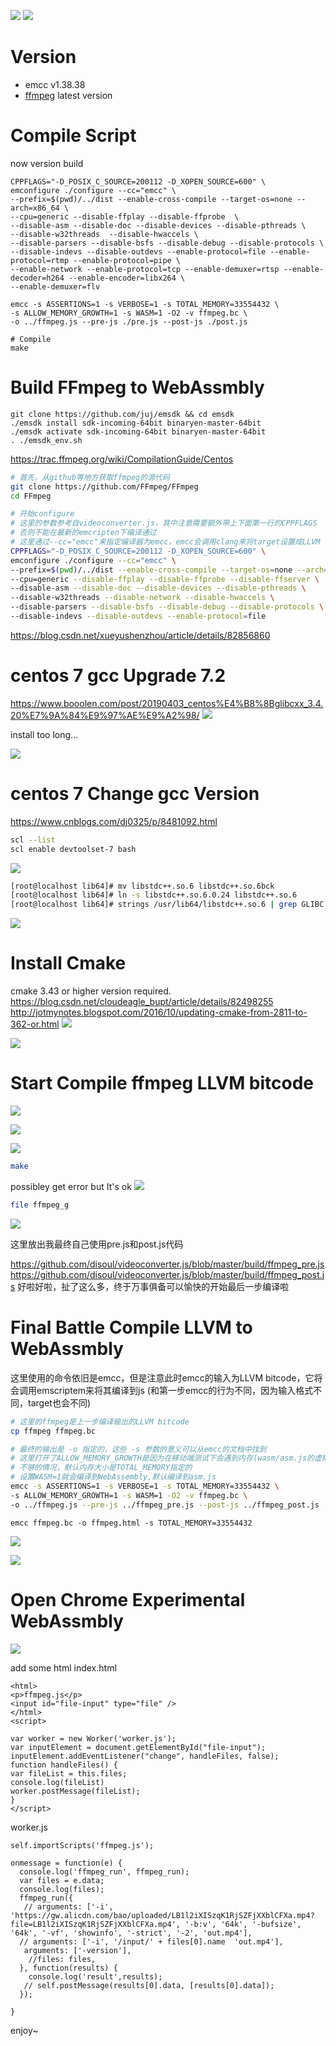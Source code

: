 ![](https://i.imgur.com/yUFRvAE.png)
![](https://i.imgur.com/7oeSCLz.png)
# Version
* emcc v1.38.38
* [ffmpeg](https://github.com/FFmpeg/FFmpeg.git) latest version


# Compile Script
now version build
```
CPPFLAGS="-D_POSIX_C_SOURCE=200112 -D_XOPEN_SOURCE=600" \
emconfigure ./configure --cc="emcc" \
--prefix=$(pwd)/../dist --enable-cross-compile --target-os=none --arch=x86_64 \
--cpu=generic --disable-ffplay --disable-ffprobe  \
--disable-asm --disable-doc --disable-devices --disable-pthreads \
--disable-w32threads  --disable-hwaccels \
--disable-parsers --disable-bsfs --disable-debug --disable-protocols \
--disable-indevs --disable-outdevs --enable-protocol=file --enable-protocol=rtmp --enable-protocol=pipe \
--enable-network --enable-protocol=tcp --enable-demuxer=rtsp --enable-decoder=h264 --enable-encoder=libx264 \
--enable-demuxer=flv 

emcc -s ASSERTIONS=1 -s VERBOSE=1 -s TOTAL_MEMORY=33554432 \
-s ALLOW_MEMORY_GROWTH=1 -s WASM=1 -O2 -v ffmpeg.bc \
-o ../ffmpeg.js --pre-js ./pre.js --post-js ./post.js

# Compile
make 
```

# Build FFmpeg to WebAssmbly
```
git clone https://github.com/juj/emsdk && cd emsdk 
./emsdk install sdk-incoming-64bit binaryen-master-64bit 
./emsdk activate sdk-incoming-64bit binaryen-master-64bit
. ./emsdk_env.sh
```

https://trac.ffmpeg.org/wiki/CompilationGuide/Centos

```bash
# 首先，从github等地方获取ffmpeg的源代码
git clone https://github.com/FFmpeg/FFmpeg
cd FFmpeg

# 开始configure
# 这里的参数参考自videoconverter.js，其中注意需要额外带上下面第一行的CPPFLAGS
# 否则不能在最新的emcripten下编译通过
# 这里通过--cc="emcc"来指定编译器为emcc，emcc会调用clang来将target设置成LLVM
CPPFLAGS="-D_POSIX_C_SOURCE=200112 -D_XOPEN_SOURCE=600" \
emconfigure ./configure --cc="emcc" \
--prefix=$(pwd)/../dist --enable-cross-compile --target-os=none --arch=x86_64 \
--cpu=generic --disable-ffplay --disable-ffprobe --disable-ffserver \
--disable-asm --disable-doc --disable-devices --disable-pthreads \
--disable-w32threads --disable-network --disable-hwaccels \
--disable-parsers --disable-bsfs --disable-debug --disable-protocols \
--disable-indevs --disable-outdevs --enable-protocol=file
```
https://blog.csdn.net/xueyushenzhou/article/details/82856860

# centos 7 gcc Upgrade 7.2
https://www.booolen.com/post/20190403_centos%E4%B8%8Bglibcxx_3.4.20%E7%9A%84%E9%97%AE%E9%A2%98/
![](https://i.imgur.com/tqEsrsg.png)

install too long...

![](https://i.imgur.com/UcaTiCE.png)

# centos 7 Change gcc Version
https://www.cnblogs.com/dj0325/p/8481092.html
```bash
scl --list
scl enable devtoolset-7 bash
```
![](https://i.imgur.com/ktlrnBU.png)

```bash
[root@localhost lib64]# mv libstdc++.so.6 libstdc++.so.6bck
[root@localhost lib64]# ln -s libstdc++.so.6.0.24 libstdc++.so.6
[root@localhost lib64]# strings /usr/lib64/libstdc++.so.6 | grep GLIBC
```
![](https://i.imgur.com/ImDzjy5.png)

# Install Cmake
cmake 3.43 or higher version required.
https://blog.csdn.net/cloudeagle_bupt/article/details/82498255
http://jotmynotes.blogspot.com/2016/10/updating-cmake-from-2811-to-362-or.html
![](https://i.imgur.com/cTcyy03.png)

![](https://i.imgur.com/8IrNTVp.png)


# Start Compile ffmpeg  LLVM bitcode

![](https://i.imgur.com/C5t0IRP.png)

![](https://i.imgur.com/iQGuhnT.png)

![](https://i.imgur.com/4iGe0Mz.png)

```bash
make
```
possibley get error but It's ok
![](https://i.imgur.com/w13jDtO.png)
```bash
file ffmpeg_g 
```
![](https://i.imgur.com/Colvmec.png)

这里放出我最终自己使用pre.js和post.js代码

https://github.com/disoul/videoconverter.js/blob/master/build/ffmpeg_pre.js
https://github.com/disoul/videoconverter.js/blob/master/build/ffmpeg_post.js
好啦好啦，扯了这么多，终于万事俱备可以愉快的开始最后一步编译啦

# Final Battle Compile LLVM to WebAssmbly
这里使用的命令依旧是emcc，但是注意此时emcc的输入为LLVM bitcode，它将会调用emscriptem来将其编译到js (和第一步emcc的行为不同，因为输入格式不同，target也会不同)
```bash
# 这里的ffmpeg是上一步编译输出的LLVM bitcode
cp ffmpeg ffmpeg.bc

# 最终的输出是 -o 指定的，这些 -s 参数的意义可以从emcc的文档中找到
# 这里打开了ALLOW_MEMORY_GROWTH是因为在移动端测试下会遇到内存(wasm/asm.js的虚拟内存)
# 不够的情况，默认内存大小是TOTAL_MEMORY指定的
# 设置WASM=1就会编译到WebAssembly,默认编译到asm.js
emcc -s ASSERTIONS=1 -s VERBOSE=1 -s TOTAL_MEMORY=33554432 \
-s ALLOW_MEMORY_GROWTH=1 -s WASM=1 -O2 -v ffmpeg.bc \
-o ../ffmpeg.js --pre-js ../ffmpeg_pre.js --post-js ../ffmpeg_post.js
```

```
emcc ffmpeg.bc -o ffmpeg.html -s TOTAL_MEMORY=33554432 

```

![](https://i.imgur.com/xZywvUo.png)


![](https://i.imgur.com/q33aM2N.png)

# Open Chrome Experimental WebAssmbly
![](https://i.imgur.com/gKKTZ0g.png)

add some html
index.html
```htmlmixed=
<html>
<p>ffmpeg.js</p>
<input id="file-input" type="file" />
</html>
<script>

var worker = new Worker('worker.js');
var inputElement = document.getElementById("file-input");
inputElement.addEventListener("change", handleFiles, false);
function handleFiles() {
var fileList = this.files; 
console.log(fileList)
worker.postMessage(fileList);
}
</script>
```

worker.js
```javascript=
self.importScripts('ffmpeg.js');

onmessage = function(e) {
  console.log('ffmpeg_run', ffmpeg_run);
  var files = e.data;
  console.log(files);
  ffmpeg_run({
   // arguments: ['-i', 'https://gw.alicdn.com/bao/uploaded/LB1l2iXISzqK1RjSZFjXXblCFXa.mp4?file=LB1l2iXISzqK1RjSZFjXXblCFXa.mp4', '-b:v', '64k', '-bufsize', '64k', '-vf', 'showinfo', '-strict', '-2', 'out.mp4'],
  // arguments: ['-i', '/input/' + files[0].name  'out.mp4'],
   arguments: ['-version'],
    //files: files,
  }, function(results) {
    console.log('result',results);
   // self.postMessage(results[0].data, [results[0].data]);
  });

}
```
enjoy~
